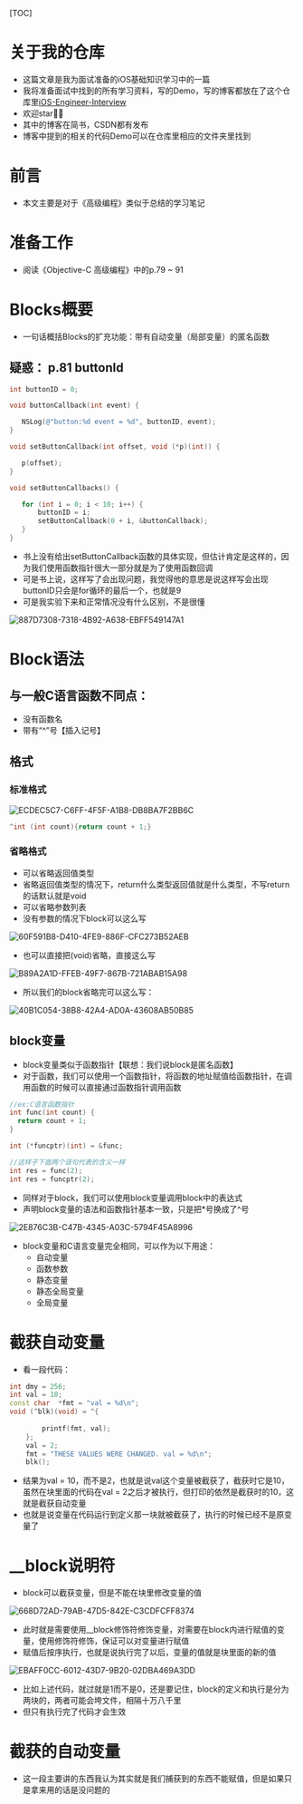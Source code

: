 [TOC]
# 关于我的仓库

- 这篇文章是我为面试准备的iOS基础知识学习中的一篇
- 我将准备面试中找到的所有学习资料，写的Demo，写的博客都放在了这个仓库里[iOS-Engineer-Interview](https://github.com/KevinAshen/iOS-Engineer-Interview)
- 欢迎star👏👏
- 其中的博客在简书，CSDN都有发布
- 博客中提到的相关的代码Demo可以在仓库里相应的文件夹里找到

# 前言

- 本文主要是对于《高级编程》类似于总结的学习笔记

# 准备工作

- 阅读《Objective-C 高级编程》中的p.79 ~ 91

# Blocks概要

- 一句话概括Blocks的扩充功能：带有自动变量（局部变量）的匿名函数

## 疑惑： p.81 buttonId

 ```objective-c
int buttonID = 0;

void buttonCallback(int event) {

    NSLog(@"button:%d event = %d", buttonID, event);
}

void setButtonCallback(int offset, void (*p)(int)) {

    p(offset);
}

void setButtonCallbacks() {

    for (int i = 0; i < 10; i++) {
        buttonID = i;
        setButtonCallback(0 + i, &buttonCallback);
    }
}

 ```

- 书上没有给出setButtonCallback函数的具体实现，但估计肯定是这样的，因为我们使用函数指针很大一部分就是为了使用函数回调
- 可是书上说，这样写了会出现问题，我觉得他的意思是说这样写会出现buttonID只会是for循环的最后一个，也就是9
- 可是我实验下来和正常情况没有什么区别，不是很懂

![887D7308-7318-4B92-A638-EBFF549147A1](https://tva1.sinaimg.cn/large/006y8mN6ly1g6ze9voasvj312v0u0n4g.jpg)

# Block语法

## 与一般C语言函数不同点：

- 没有函数名
- 带有“^”号【插入记号】

## 格式

### 标准格式

![ECDEC5C7-C6FF-4F5F-A1B8-DB8BA7F2BB6C](https://tva1.sinaimg.cn/large/006y8mN6ly1g6zekzwx0oj30c5021q3a.jpg)

```c++
^int (int count){return count + 1;}
```

### 省略格式

- 可以省略返回值类型
- 省略返回值类型的情况下，return什么类型返回值就是什么类型，不写return的话默认就是void
- 可以省略参数列表
- 没有参数的情况下block可以这么写

![60F591B8-D410-4FE9-886F-CFC273B52AEB](https://tva1.sinaimg.cn/large/006y8mN6ly1g6zfmd4rm0j30ba00x0sv.jpg)

- 也可以直接把(void)省略，直接这么写

![B89A2A1D-FFEB-49F7-867B-721ABAB15A98](https://tva1.sinaimg.cn/large/006y8mN6ly1g6zfp92224j307601874b.jpg)

- 所以我们的block省略完可以这么写：

![40B1C054-38B8-42A4-AD0A-43608AB50B85](https://tva1.sinaimg.cn/large/006y8mN6ly1g6zfqm875sj30c006l75b.jpg)

## block变量

- block变量类似于函数指针【联想：我们说block是匿名函数】
- 对于函数，我们可以使用一个函数指针，将函数的地址赋值给函数指针，在调用函数的时候可以直接通过函数指针调用函数

```c++
//ex:C语言函数指针
int func(int count) {
  return count + 1;
}

int (*funcptr)(int) = &func;

//这样子下面两个语句代表的含义一样
int res = func(2);
int res = funcptr(2);
```

- 同样对于block，我们可以使用block变量调用block中的表达式
- 声明block变量的语法和函数指针基本一致，只是把*号换成了^号

![2E876C3B-C47B-4345-A03C-5794F45A8996](https://tva1.sinaimg.cn/large/006y8mN6ly1g6zg4fy3q6j307y01b3ym.jpg)

- block变量和C语言变量完全相同，可以作为以下用途：
  - 自动变量
  - 函数参数
  - 静态变量
  - 静态全局变量
  - 全局变量

# 截获自动变量

- 看一段代码：

```c++
int dmy = 256;
int val = 10;
const char  *fmt = "val = %d\n";
void (^blk)(void) = ^{
  
		printf(fmt, val);
	};
	val = 2;
	fmt = "THESE VALUES WERE CHANGED. val = %d\n";
	blk();
```

- 结果为val = 10，而不是2，也就是说val这个变量被截获了，截获时它是10，虽然在块里面的代码在val = 2之后才被执行，但打印的依然是截获时的10，这就是截获自动变量
- 也就是说变量在代码运行到定义那一块就被截获了，执行的时候已经不是原变量了

# __block说明符

- block可以截获变量，但是不能在块里修改变量的值

![668D72AD-79AB-47D5-842E-C3CDFCFF8374](https://tva1.sinaimg.cn/large/006y8mN6ly1g70becuv8fj30n709779j.jpg)

- 此时就是需要使用__block修饰符修饰变量，对需要在block内进行赋值的变量，使用修饰符修饰，保证可以对变量进行赋值
- 赋值后按序执行，也就是说执行完了以后，变量的值就是块里面的新的值

![EBAFF0CC-6012-43D7-9B20-02DBA469A3DD](https://tva1.sinaimg.cn/large/006y8mN6ly1g70bvgcjfjj30n009j78u.jpg)

- 比如上述代码，就过就是1而不是0，还是要记住，block的定义和执行是分为两块的，两者可能会垮文件，相隔十万八千里
- 但只有执行完了代码才会生效

# 截获的自动变量

- 这一段主要讲的东西我认为其实就是我们捕获到的东西不能赋值，但是如果只是拿来用的话是没问题的